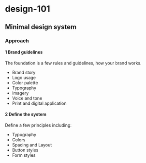 # design-101


## Minimal design system


### Approach 


#### 1 Brand guidelines  

The foundation is a few rules and guidelines, how your brand works. 

- Brand story 
- Logo usage
- Color palette 
- Typography 
- Imagery 
- Voice and tone 
- Print and digital application 


#### 2 Define the system

Define a few principles including: 

- Typography 
- Colors 
- Spacing and Layout
- Button styles
- Form styles 


